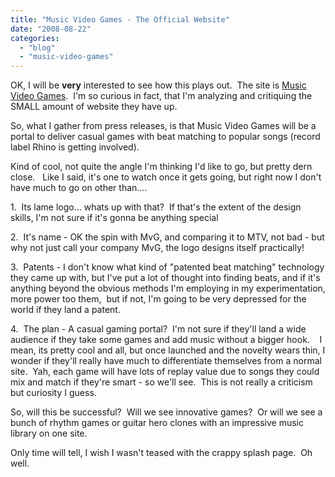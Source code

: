 ```yaml
---
title: "Music Video Games - The Official Website"
date: "2008-08-22"
categories:
  - "blog"
  - "music-video-games"
---
```


OK, I will be **very** interested to see how this plays out.  The site is [Music Video Games](http://www.musicvideogames.net).  I'm so curious in fact, that I'm analyzing and critiquing the SMALL amount of website they have up.

So, what I gather from press releases, is that Music Video Games will be a portal to deliver casual games with beat matching to popular songs (record label Rhino is getting involved).

Kind of cool, not quite the angle I'm thinking I'd like to go, but pretty dern close.   Like I said, it's one to watch once it gets going, but right now I don't have much to go on other than....

1.  Its lame logo... whats up with that?  If that's the extent of the design skills, I'm not sure if it's gonna be anything special

2.  It's name - OK the spin with MvG, and comparing it to MTV, not bad - but why not just call your company MvG, the logo designs itself practically!

3.  Patents - I don't know what kind of "patented beat matching" technology they came up with, but I've put a lot of thought into finding beats, and if it's anything beyond the obvious methods I'm employing in my experimentation, more power too them,  but if not, I'm going to be very depressed for the world if they land a patent.

4.  The plan - A casual gaming portal?  I'm not sure if they'll land a wide audience if they take some games and add music without a bigger hook.    I mean, its pretty cool and all, but once launched and the novelty wears thin, I wonder if they'll really have much to differentiate themselves from a normal site.  Yah, each game will have lots of replay value due to songs they could mix and match if they're smart - so we'll see.  This is not really a criticism but curiosity I guess.

So, will this be successful?  Will we see innovative games?  Or will we see a bunch of rhythm games or guitar hero clones with an impressive music library on one site.

Only time will tell, I wish I wasn't teased with the crappy splash page.  Oh well.
